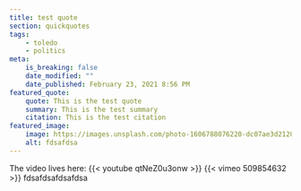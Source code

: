 ```yaml
---
title: test quote
section: quickquotes
tags:
    - toledo
    - politics
meta:
    is_breaking: false
    date_modified: ""
    date_published: February 23, 2021 8:56 PM
featured_quote:
    quote: This is the test quote
    summary: This is the test summary
    citation: This is the test citation
featured_image:
    image: https://images.unsplash.com/photo-1606788076220-dc07ae3d2120?ixid=MXwxMjA3fDF8MHxlZGl0b3JpYWwtZmVlZHwxfHx8ZW58MHx8fA%3D%3D&ixlib=rb-1.2.1&auto=format&fit=crop&w=800&q=60
    alt: fdsafdsa
---
```


The video lives here:
{{< youtube qtNeZ0u3onw >}}
{{< vimeo 509854632 >}}
fdsafdsafdsafdsa
